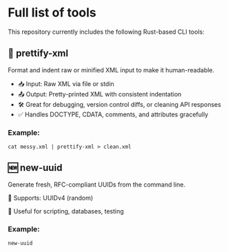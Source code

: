 # Full list of tools

This repository currently includes the following Rust-based CLI tools:

## 🧼 prettify-xml
Format and indent raw or minified XML input to make it human-readable.

- 📥 Input: Raw XML via file or stdin
- 📤 Output: Pretty-printed XML with consistent indentation
- 🛠️ Great for debugging, version control diffs, or cleaning API responses
- ✅ Handles DOCTYPE, CDATA, comments, and attributes gracefully

### Example:

```
cat messy.xml | prettify-xml > clean.xml
```

## 🆕 new-uuid
Generate fresh, RFC-compliant UUIDs from the command line.

🔢 Supports: UUIDv4 (random)

🧪 Useful for scripting, databases, testing

### Example:

```
new-uuid
```
